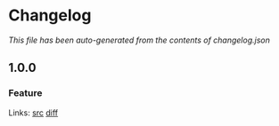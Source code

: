 # Changelog

_This file has been auto-generated from the contents of changelog.json_

## 1.0.0

### Feature


Links: [src](https://github.com/vaimo/unified-diff-patcher/tree/1.0.0) [diff](https://github.com/vaimo/unified-diff-patcher/compare/9abdb1573fd0f840cd9425d6eb100cc7a358fd2c...1.0.0)